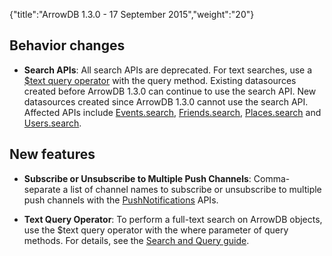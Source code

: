 {"title":"ArrowDB 1.3.0 - 17 September 2015","weight":"20"} 

## Behavior changes

*   **Search APIs**: All search APIs are deprecated. For text searches, use a [$text query operator](/docs/appc/Mobile_Backend_Services/Mobile_Backend_Services_Guide/Search_and_Query_APIs/) with the query method. Existing datasources created before ArrowDB 1.3.0 can continue to use the search API. New datasources created since ArrowDB 1.3.0 cannot use the search API. Affected APIs include [Events.search](/arrowdb/latest/#!/api/Events-method-search), [Friends.search](/arrowdb/latest/#!/api/Friends-method-search), [Places.search](/arrowdb/latest/#!/api/Places-method-search) and [Users.search](/arrowdb/latest/#!/api/Users-method-search).
    

## New features

*   **Subscribe or Unsubscribe to Multiple Push Channels**: Comma-separate a list of channel names to subscribe or unsubscribe to multiple push channels with the [PushNotifications](/arrowdb/latest/#!/api/PushNotifications) APIs.
    
*   **Text Query Operator**: To perform a full-text search on ArrowDB objects, use the $text query operator with the where parameter of query methods. For details, see the [Search and Query guide](/docs/appc/Mobile_Backend_Services/Mobile_Backend_Services_Guide/Search_and_Query_APIs/).
